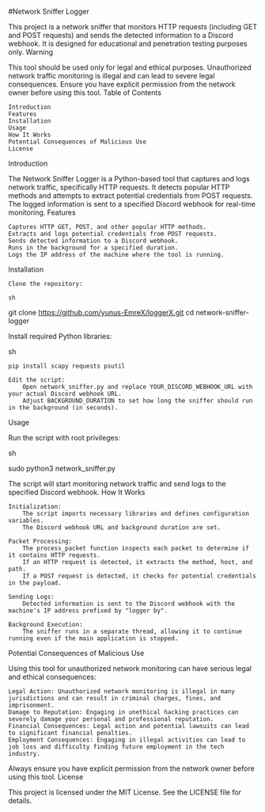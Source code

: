 #Network Sniffer Logger

This project is a network sniffer that monitors HTTP requests (including GET and POST requests) and sends the detected information to a Discord webhook. It is designed for educational and penetration testing purposes only.
Warning

This tool should be used only for legal and ethical purposes. Unauthorized network traffic monitoring is illegal and can lead to severe legal consequences. Ensure you have explicit permission from the network owner before using this tool.
Table of Contents

    Introduction
    Features
    Installation
    Usage
    How It Works
    Potential Consequences of Malicious Use
    License

Introduction

The Network Sniffer Logger is a Python-based tool that captures and logs network traffic, specifically HTTP requests. It detects popular HTTP methods and attempts to extract potential credentials from POST requests. The logged information is sent to a specified Discord webhook for real-time monitoring.
Features

    Captures HTTP GET, POST, and other popular HTTP methods.
    Extracts and logs potential credentials from POST requests.
    Sends detected information to a Discord webhook.
    Runs in the background for a specified duration.
    Logs the IP address of the machine where the tool is running.

Installation

    Clone the repository:

    sh

git clone https://github.com/yunus-EmreX/loggerX.git
cd network-sniffer-logger

Install required Python libraries:

sh

    pip install scapy requests psutil

    Edit the script:
        Open network_sniffer.py and replace YOUR_DISCORD_WEBHOOK_URL with your actual Discord webhook URL.
        Adjust BACKGROUND_DURATION to set how long the sniffer should run in the background (in seconds).

Usage

Run the script with root privileges:

sh

sudo python3 network_sniffer.py

The script will start monitoring network traffic and send logs to the specified Discord webhook.
How It Works

    Initialization:
        The script imports necessary libraries and defines configuration variables.
        The Discord webhook URL and background duration are set.

    Packet Processing:
        The process_packet function inspects each packet to determine if it contains HTTP requests.
        If an HTTP request is detected, it extracts the method, host, and path.
        If a POST request is detected, it checks for potential credentials in the payload.

    Sending Logs:
        Detected information is sent to the Discord webhook with the machine's IP address prefixed by "logger by".

    Background Execution:
        The sniffer runs in a separate thread, allowing it to continue running even if the main application is stopped.

Potential Consequences of Malicious Use

Using this tool for unauthorized network monitoring can have serious legal and ethical consequences:

    Legal Action: Unauthorized network monitoring is illegal in many jurisdictions and can result in criminal charges, fines, and imprisonment.
    Damage to Reputation: Engaging in unethical hacking practices can severely damage your personal and professional reputation.
    Financial Consequences: Legal action and potential lawsuits can lead to significant financial penalties.
    Employment Consequences: Engaging in illegal activities can lead to job loss and difficulty finding future employment in the tech industry.

Always ensure you have explicit permission from the network owner before using this tool.
License

This project is licensed under the MIT License. See the LICENSE file for details.
